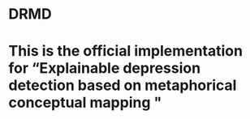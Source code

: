 # DRMD
# This is the official implementation for “Explainable depression detection based on metaphorical conceptual mapping "
